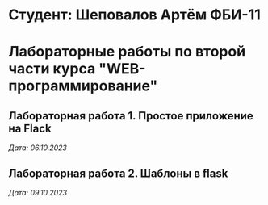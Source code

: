 # Студент: Шеповалов Артём ФБИ-11

# Лабораторные работы по второй части курса "WEB-программирование" 

## Лабораторная работа 1. Простое приложение на Flack

*Дата: 06.10.2023*

## Лабораторная работа 2. Шаблоны в flask

*Дата: 09.10.2023*
